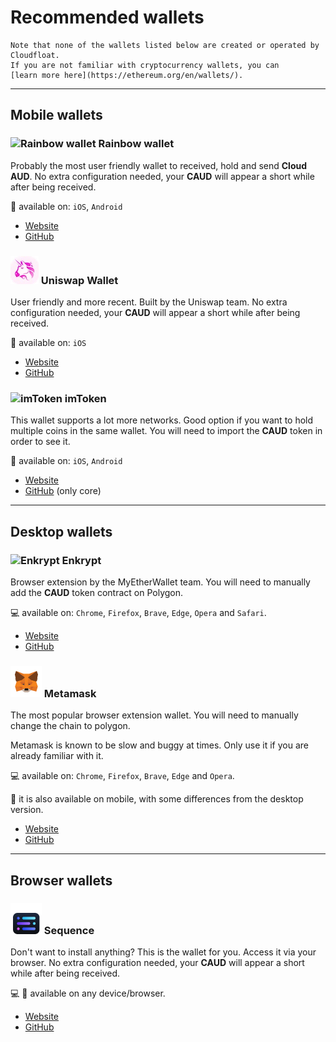 # Recommended wallets

```{note}
Note that none of the wallets listed below are created or operated by Cloudfloat.
If you are not familiar with cryptocurrency wallets, you can
[learn more here](https://ethereum.org/en/wallets/).
```

---

## Mobile wallets

### ![Rainbow wallet](../_static/wallets/rainbow.png) Rainbow wallet

Probably the most user friendly wallet to received, hold and send **Cloud AUD**. No
extra configuration needed, your **CAUD** will appear a short while after being
received.

📲 available on: `iOS`, `Android`

- [Website](https://rainbow.me)
- [GitHub](https://github.com/rainbow-me/rainbow)


### ![Uniswap Wallet](../_static/wallets/uniswap.png) Uniswap Wallet

User friendly and more recent. Built by the Uniswap team. No extra configuration needed,
your **CAUD** will appear a short while after being received.

📲 available on: `iOS`

- [Website](https://wallet.uniswap.org)
- [GitHub](https://github.com/Uniswap/wallet)


### ![imToken](../_static/wallets/imToken.png) imToken

This wallet supports a lot more networks. Good option if you want to hold multiple coins
in the same wallet. You will need to import the **CAUD** token in order to see it.

📲 available on: `iOS`, `Android`

- [Website](https://token.im/?locale=en-US)
- [GitHub](https://github.com/consenlabs/token-core) (only core)


---

## Desktop wallets

### ![Enkrypt](../_static/wallets/enkrypt.png) Enkrypt

Browser extension by the MyEtherWallet team. You will need to manually add the **CAUD**
token contract on Polygon.


💻 available on: `Chrome`, `Firefox`, `Brave`, `Edge`, `Opera` and `Safari`.

- [Website](https://www.enkrypt.com)
- [GitHub](https://github.com/enkryptcom/enKrypt)


### ![metamask](../_static/wallets/metamask.png) Metamask

The most popular browser extension wallet. You will need to manually change the chain
to polygon.

Metamask is known to be slow and buggy at times. Only use it if you are already familiar
with it.

💻 available on: `Chrome`, `Firefox`, `Brave`, `Edge` and `Opera`.

📲 it is also available on mobile, with some differences from the desktop version.

- [Website](https://metamask.io)
- [GitHub](https://github.com/MetaMask/metamask-extension/)


---

## Browser wallets

### ![Sequence](../_static/wallets/sequence.png) Sequence

Don't want to install anything? This is the wallet for you. Access it via your browser.
No extra configuration needed, your **CAUD** will appear a short while after being
received.


💻 📱 available on any device/browser.

- [Website](https://sequence.app/wallet)
- [GitHub](https://github.com/0xsequence/wallet-contracts)
